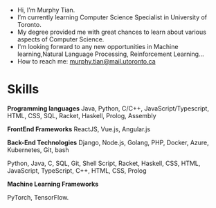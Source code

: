 - Hi, I’m Murphy Tian.
- I’m currently learning Computer Science Specialist in University of Toronto. 
- My degree provided me with great chances to learn about various aspects of Computer Science.
- I'm looking forward to any new opportunities in Machine learning,Natural Language Processing, Reinforcement Learning...
- How to reach me: murphy.tian@mail.utoronto.ca

# Skills
**Programming languages**
Java, Python, C/C++, JavaScript/Typescript, HTML, CSS, SQL, Racket, Haskell, Prolog, Assembly

**FrontEnd Frameworks**
ReactJS, Vue.js, Angular.js

**Back-End Technologies**
Django, Node.js, Golang, PHP, Docker, Azure, Kubernetes, Git, bash

Python, Java, C, SQL, Git, Shell Script, Racket, Haskell, CSS, HTML, JavaScript, TypeScript, C++, HTML, CSS, Prolog

**Machine Learning Frameworks**

PyTorch, TensorFlow.
